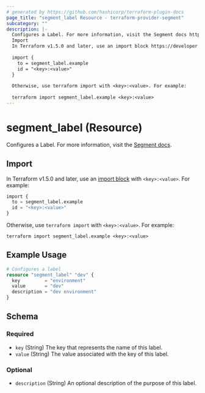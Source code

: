 ```yaml
---
# generated by https://github.com/hashicorp/terraform-plugin-docs
page_title: "segment_label Resource - terraform-provider-segment"
subcategory: ""
description: |-
  Configures a Label. For more information, visit the Segment docs https://segment.com/docs/segment-app/iam/labels/.
  Import
  In Terraform v1.5.0 and later, use an import block https://developer.hashicorp.com/terraform/language/import with <key>:<value>. For example:
  
  import {
    to = segment_label.example
    id = "<key>:<value>"
  }
  
  Otherwise, use terraform import with <key>:<value>. For example:
  
  terraform import segment_label.example <key>:<value>
---
```


# segment_label (Resource)

Configures a Label. For more information, visit the [Segment docs](https://segment.com/docs/segment-app/iam/labels/).

## Import

In Terraform v1.5.0 and later, use an [import block](https://developer.hashicorp.com/terraform/language/import) with `<key>:<value>`. For example:

```terraform
import {
  to = segment_label.example
  id = "<key>:<value>"
}
```

Otherwise, use `terraform import` with `<key>:<value>`. For example:

```console
terraform import segment_label.example <key>:<value>
```

## Example Usage

```terraform
# Configures a label
resource "segment_label" "dev" {
  key         = "environment"
  value       = "dev"
  description = "dev environment"
}
```

<!-- schema generated by tfplugindocs -->
## Schema

### Required

- `key` (String) The key that represents the name of this label.
- `value` (String) The value associated with the key of this label.

### Optional

- `description` (String) An optional description of the purpose of this label.
